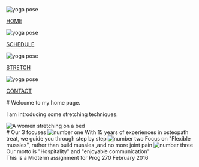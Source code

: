 

<div class="row text-center">
<div>
<img src="/images/yoga/yoga-pose-01.jpg" alt="yoga pose" title="Home">
<p><a href="Week07-Markdown/Welcome.html">HOME</a></p>
</div>
<div>
<img src="/images/yoga/yoga-pose-01.jpg" alt="yoga pose" title="Schedule">
<p><a href="Week07-Markdown/Schedule.html">SCHEDULE</a></p>
</div>
<div>
<img src="/images/yoga/yoga-pose-01.jpg" alt="yoga pose" title="Stretch">
<p><a href="Week07-Markdown/Stretch-Home.html">STRETCH</a></p>
</div>
<div>
<img src="/images/yoga/yoga-pose-01.jpg" alt="yoga pose" title="Contact">
<p><a href="Week07-Markdown/contact-us.html">CONTACT</a></p>
</div>
</div>



<section class="full-width color-light-black" id="welcome">
# Welcome to my home page.

I am introducing some stretching techniques.
</section>

<section class="full-width" id="homepage-pic">
<img src="/images/yoga/stretch-on-a-bed.jpg" alt="A women stretching on a bed" title="A woman stretching">
</section>

<section class="full-width color-light-black" id="focuses">
# Our 3 focuses

<img src="/images/one.png" alt="number one" title="one">
With 15 years of experiences in osteopath treat, we guide you through step by step

<img src="/images/two.png" alt="number two" title="two">
Focus on "Flexible mussles", rather than build mussles ,and no more joint pain

<img src="/images/three.png" alt="number three" title="three">
Our motto is "Hospitality" and "enjoyable communication"

</section>

<section class="full-width color-white" id="intro">
This is a Midterm assignment for Prog 270
February 2016
</section>
